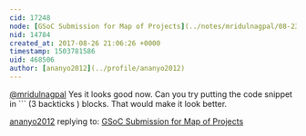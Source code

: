 ```yaml
---
cid: 17248
node: [GSoC Submission for Map of Projects](../notes/mridulnagpal/08-23-2017/gsoc-submission-for-map-of-projects)
nid: 14784
created_at: 2017-08-26 21:06:26 +0000
timestamp: 1503781586
uid: 468506
author: [ananyo2012](../profile/ananyo2012)
---
```


[@mridulnagpal](/profile/mridulnagpal) Yes it looks good now. Can you try putting the code snippet in ``` (3 backticks ) blocks. That would make it look better.

[ananyo2012](../profile/ananyo2012) replying to: [GSoC Submission for Map of Projects](../notes/mridulnagpal/08-23-2017/gsoc-submission-for-map-of-projects)

